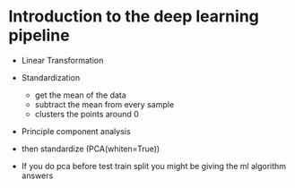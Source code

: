 # Introduction to the deep learning pipeline

 - Linear Transformation

 - Standardization
	 - get the mean of the data
	 - subtract the mean from every sample
	 - clusters the points around 0
 - Principle component analysis
 - then standardize (PCA(whiten=True))
 - If you do pca before test train split you might be giving the ml algorithm answers

